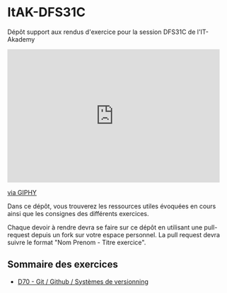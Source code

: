 # ItAK-DFS31C

Dépôt support aux rendus d'exercice pour la session DFS31C de l'IT-Akademy

<iframe src="https://giphy.com/embed/xiAqCzbB3eZvG" width="480" height="302" frameBorder="0" class="giphy-embed" allowFullScreen></iframe><p><a href="https://giphy.com/gifs/angry-monday-working-xiAqCzbB3eZvG">via GIPHY</a></p>

Dans ce dépôt, vous trouverez les ressources utiles évoquées en cours ainsi que les consignes des différents exercices.

Chaque devoir à rendre devra se faire sur ce dépôt en utilisant une pull-request depuis un fork sur votre espace personnel.
La pull request devra suivre le format "Nom Prenom - Titre exercice".

## Sommaire des exercices

  - [D70 - Git / Github / Systèmes de versionning](D70_Git/Exercices.md)
